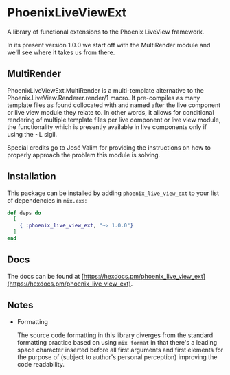# PhoenixLiveViewExt

A library of functional extensions to the Phoenix LiveView framework.

In its present version 1.0.0 we start off with the MultiRender module and we'll see where it takes us from there.

## MultiRender

PhoenixLiveViewExt.MultiRender is a multi-template alternative to the Phoenix.LiveView.Renderer.render/1 macro.
It pre-compiles as many template files as found collocated with and named after the live component or live view
module they relate to. In other words, it allows for conditional rendering of multiple template files per live component or
live view module, the functionality which is presently available in live components only if using the ~L sigil. 

Special credits go to José Valim for providing the instructions on how to properly approach the problem this module
is solving.

## Installation

This package can be installed by adding `phoenix_live_view_ext` to your list of dependencies in `mix.exs`:

```elixir
def deps do
  [
    { :phoenix_live_view_ext, "~> 1.0.0"}
  ]
end
```

## Docs

The docs can be found at [https://hexdocs.pm/phoenix_live_view_ext](https://hexdocs.pm/phoenix_live_view_ext).

## Notes

- Formatting

  The source code formatting in this library diverges from the standard formatting practice based on using `mix format`
  in that there's a leading space character inserted before all first arguments and first elements for the purpose of
  (subject to author's personal perception) improving the code readability.
